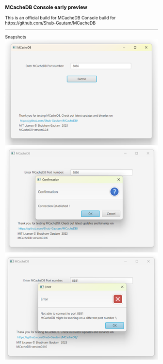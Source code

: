 ### MCacheDB Console early preview
This is an official build for MCacheDB Console build for
https://github.com/Shub-Gautam/MCacheDB


----
Snapshots
![img_2.png](snapshots/img_2.png)
![img_1.png](snapshots/img_1.png)
![img.png](snapshots/img.png)